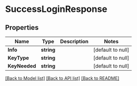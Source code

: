 # SuccessLoginResponse

## Properties
Name | Type | Description | Notes
------------ | ------------- | ------------- | -------------
**Info** | **string** |  | [default to null]
**KeyType** | **string** |  | [default to null]
**KeyNeeded** | **string** |  | [default to null]

[[Back to Model list]](../README.md#documentation-for-models) [[Back to API list]](../README.md#documentation-for-api-endpoints) [[Back to README]](../README.md)


